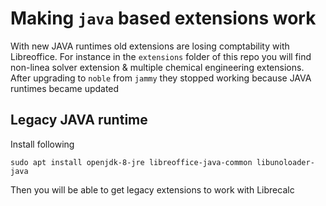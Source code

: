 # Making `java` based extensions work

With new JAVA runtimes old extensions are losing comptability with Libreoffice. For instance in the `extensions` folder of this repo you will find non-linea solver extension & multiple chemical engineering extensions. After upgrading to `noble` from `jammy` they stopped working because JAVA runtimes became updated

## Legacy JAVA runtime
Install following
```
sudo apt install openjdk-8-jre libreoffice-java-common libunoloader-java 
```
Then you will be able to get legacy extensions to work with Librecalc

